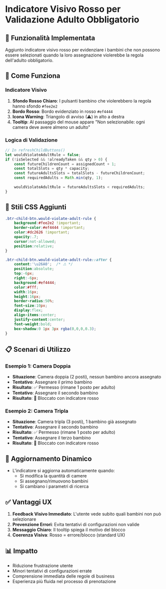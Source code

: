 # Indicatore Visivo Rosso per Validazione Adulto Obbligatorio

## 🎯 Funzionalità Implementata
Aggiunto indicatore visivo rosso per evidenziare i bambini che non possono essere selezionati quando la loro assegnazione violerebbe la regola dell'adulto obbligatorio.

## 🔴 Come Funziona

### Indicatore Visivo
1. **Sfondo Rosso Chiaro**: I pulsanti bambino che violerebbero la regola hanno sfondo `#fee2e2`
2. **Bordo Rosso**: Bordo evidenziato in rosso `#ef4444`
3. **Icona Warning**: Triangolo di avviso (⚠) in alto a destra
4. **Tooltip**: Al passaggio del mouse appare "Non selezionabile: ogni camera deve avere almeno un adulto"

### Logica di Validazione
```javascript
// In refreshChildButtons()
let wouldViolateAdultRule = false;
if (!isSelected && !alreadyTaken && qty > 0) {
    const futureChildrenCount = assignedCount + 1;
    const totalSlots = qty * capacity;
    const futureAdultsSlots = totalSlots - futureChildrenCount;
    const requiredAdults = Math.min(qty, 1);
    
    wouldViolateAdultRule = futureAdultsSlots < requiredAdults;
}
```

## 🎨 Stili CSS Aggiunti

```css
.btr-child-btn.would-violate-adult-rule {
    background:#fee2e2 !important;
    border-color:#ef4444 !important;
    color:#dc2626 !important;
    opacity:.7;
    cursor:not-allowed;
    position:relative;
}

.btr-child-btn.would-violate-adult-rule::after {
    content:'\u26A0';  /* ⚠ */
    position:absolute;
    top:-6px;
    right:-6px;
    background:#ef4444;
    color:#fff;
    width:16px;
    height:16px;
    border-radius:50%;
    font-size:10px;
    display:flex;
    align-items:center;
    justify-content:center;
    font-weight:bold;
    box-shadow:0 1px 3px rgba(0,0,0,0.3);
}
```

## 📋 Scenari di Utilizzo

### Esempio 1: Camera Doppia
- **Situazione**: Camera doppia (2 posti), nessun bambino ancora assegnato
- **Tentativo**: Assegnare il primo bambino
- **Risultato**: ✅ Permesso (rimane 1 posto per adulto)
- **Tentativo**: Assegnare il secondo bambino  
- **Risultato**: 🔴 Bloccato con indicatore rosso

### Esempio 2: Camera Tripla
- **Situazione**: Camera tripla (3 posti), 1 bambino già assegnato
- **Tentativo**: Assegnare il secondo bambino
- **Risultato**: ✅ Permesso (rimane 1 posto per adulto)
- **Tentativo**: Assegnare il terzo bambino
- **Risultato**: 🔴 Bloccato con indicatore rosso

## 🔄 Aggiornamento Dinamico
- L'indicatore si aggiorna automaticamente quando:
  - Si modifica la quantità di camere
  - Si assegnano/rimuovono bambini
  - Si cambiano i parametri di ricerca

## ✅ Vantaggi UX
1. **Feedback Visivo Immediato**: L'utente vede subito quali bambini non può selezionare
2. **Prevenzione Errori**: Evita tentativi di configurazioni non valide
3. **Messaggio Chiaro**: Il tooltip spiega il motivo del blocco
4. **Coerenza Visiva**: Rosso = errore/blocco (standard UX)

## 📊 Impatto
- Riduzione frustrazione utente
- Minori tentativi di configurazioni errate
- Comprensione immediata delle regole di business
- Esperienza più fluida nel processo di prenotazione
